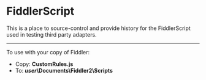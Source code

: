 # FiddlerScript #

This is a place to source-control and provide history for the FiddlerScript used in testing third party adapters.


----------


To use with your copy of Fiddler:

- Copy: **CustomRules.js**
- To: ***user*\Documents\Fiddler2\Scripts**

  
  